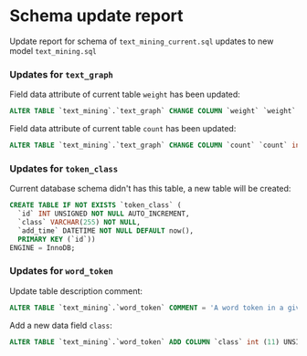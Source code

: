 ﻿# Schema update report

Update report for schema of ``text_mining_current.sql`` updates to new model ``text_mining.sql``
### Updates for ``text_graph``

Field data attribute of current table ``weight`` has been updated:

```sql
ALTER TABLE `text_mining`.`text_graph` CHANGE COLUMN `weight` `weight` double UNSIGNED NOT NULL DEFAULT 0 COMMENT '' ;
```

Field data attribute of current table ``count`` has been updated:

```sql
ALTER TABLE `text_mining`.`text_graph` CHANGE COLUMN `count` `count` int (11) UNSIGNED NOT NULL DEFAULT 0 COMMENT '' ;
```

### Updates for ``token_class``

Current database schema didn't has this table, a new table will be created:

```sql
CREATE TABLE IF NOT EXISTS `token_class` (
  `id` INT UNSIGNED NOT NULL AUTO_INCREMENT,
  `class` VARCHAR(255) NOT NULL,
  `add_time` DATETIME NOT NULL DEFAULT now(),
  PRIMARY KEY (`id`))
ENGINE = InnoDB;
```

### Updates for ``word_token``

Update table description comment:

```sql
ALTER TABLE `text_mining`.`word_token` COMMENT = 'A word token in a given text segment' ;
```

Add a new data field ``class``:

```sql
ALTER TABLE `text_mining`.`word_token` ADD COLUMN `class` int (11) UNSIGNED NOT NULL DEFAULT 1 COMMENT '' ;
```

